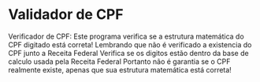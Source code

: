 # Validador de CPF
 Verificador de CPF:
 Este programa verifica se a estrutura matemática do CPF digitado está correta!
 Lembrando que não é verificado a existencia do CPF junto a Receita Federal
 Verifica se os digitos estão dentro da base de calculo usada pela Receita Federal
 Portanto não é garantia se o CPF realmente existe, apenas que sua estrutura matemática está correta! 


